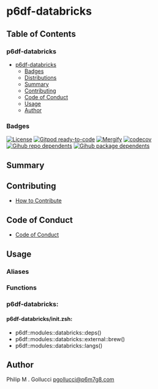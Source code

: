 # p6df-databricks

## Table of Contents


### p6df-databricks
- [p6df-databricks](#p6df-databricks)
  - [Badges](#badges)
  - [Distributions](#distributions)
  - [Summary](#summary)
  - [Contributing](#contributing)
  - [Code of Conduct](#code-of-conduct)
  - [Usage](#usage)
  - [Author](#author)

### Badges

[![License](https://img.shields.io/badge/License-Apache%202.0-yellowgreen.svg)](https://opensource.org/licenses/Apache-2.0)
[![Gitpod ready-to-code](https://img.shields.io/badge/Gitpod-ready--to--code-blue?logo=gitpod)](https://gitpod.io/#https://github.com/p6m7g8/p6df-databricks)
[![Mergify](https://img.shields.io/endpoint.svg?url=https://gh.mergify.io/badges/p6m7g8/p6df-databricks/&style=flat)](https://mergify.io)
[![codecov](https://codecov.io/gh/p6m7g8/p6df-databricks/branch/master/graph/badge.svg?token=14Yj1fZbew)](https://codecov.io/gh/p6m7g8/p6df-databricks)
[![Gihub repo dependents](https://badgen.net/github/dependents-repo/p6m7g8/p6df-databricks)](https://github.com/p6m7g8/p6df-databricks/network/dependents?dependent_type=REPOSITORY)
[![Gihub package dependents](https://badgen.net/github/dependents-pkg/p6m7g8/p6df-databricks)](https://github.com/p6m7g8/p6df-databricks/network/dependents?dependent_type=PACKAGE)

## Summary

## Contributing

- [How to Contribute](CONTRIBUTING.md)

## Code of Conduct

- [Code of Conduct](https://github.com/p6m7g8/.github/blob/master/CODE_OF_CONDUCT.md)

## Usage


### Aliases


### Functions

### p6df-databricks:

#### p6df-databricks/init.zsh:

- p6df::modules::databricks::deps()
- p6df::modules::databricks::external::brew()
- p6df::modules::databricks::langs()



## Author

Philip M . Gollucci <pgollucci@p6m7g8.com>
